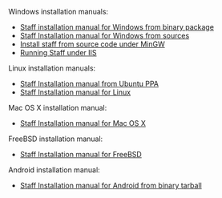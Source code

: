 Windows installation manuals:
  * [Staff installation manual for Windows from binary package](InstallationManualWindowsBinary.md)
  * [Staff Installation manual for Windows from sources](InstallationManualWindows.md)
  * [Install staff from source code under MinGW](InstallationManualWindowsMinGW.md)
  * [Running Staff under IIS](ConfigurationWindowsIIS.md)

Linux installation manuals:
  * [Staff Installation manual from Ubuntu PPA](InstallationManualUbuntuPpa.md)
  * [Staff Installation manual for Linux](InstallationManualLinux.md)

Mac OS X installation manual:
  * [Staff Installation manual for Mac OS X](InstallationManualMacOSX.md)

FreeBSD installation manual:
  * [Staff Installation manual for FreeBSD](InstallationManualFreeBSD.md)

Android installation manual:
  * [Staff Installation manual for Android from binary tarball](InstallationManualAndroidBinary.md)
